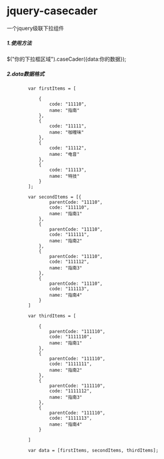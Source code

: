 # jquery-casecader
一个jquery级联下拉组件

<h5>1.使用方法</h5>

$("你的下拉框区域").caseCader({data:你的数据});

<h5>2.data数据格式</h5>
            
            var firstItems = [
    
                {
                    code: "11110",
                    name: "指南"
                },
                {
                    code: "11111",
                    name: "咖喱味"
                },
                {
                    code: "11112",
                    name: "电音"
                },
                {
                    code: "11113",
                    name: "特技"
                }
            ];
    
            var secondItems = [{
                    parentCode: "11110",
                    code: "111110",
                    name: "指南1"
                },
                {
                    parentCode: "11110",
                    code: "111111",
                    name: "指南2"
                },
                {
                    parentCode: "11110",
                    code: "111112",
                    name: "指南3"
                },
                {
                    parentCode: "11110",
                    code: "111113",
                    name: "指南4"
                }
            ]
    
            var thirdItems = [
    
                {
                    parentCode: "111110",
                    code: "1111110",
                    name: "指南1"
                },
                {
                    parentCode: "111110",
                    code: "1111111",
                    name: "指南2"
                },
                {
                    parentCode: "111110",
                    code: "1111112",
                    name: "指南3"
                },
                {
                    parentCode: "111110",
                    code: "1111113",
                    name: "指南4"
                }
    
            ]
    
            var data = [firstItems, secondItems, thirdItems];

           